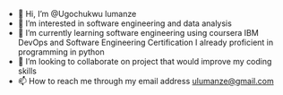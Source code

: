 - 👋 Hi, I’m @Ugochukwu lumanze
- 👀 I’m interested in software engineering and data analysis
- 🌱 I’m currently learning software engineering using coursera IBM DevOps and Software Engineering Certification I already proficient in programming in python
- 💞️ I’m looking to collaborate on project that would improve my coding skills
- 📫 How to reach me through my email address ulumanze@gmail.com

<!---
Ugochukwulumanze/Ugochukwulumanze is a ✨ special ✨ repository because its `README.md` (this file) appears on your GitHub profile.
You can click the Preview link to take a look at your changes.
--->
